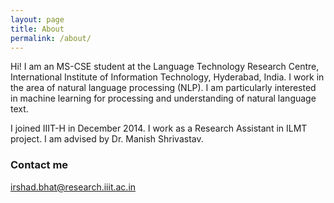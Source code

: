 ```yaml
---
layout: page
title: About
permalink: /about/
---
```


Hi! I am an MS-CSE student at the Language Technology Research Centre, International Institute of Information Technology, Hyderabad, India. I work in the area of natural language processing (NLP). I am particularly interested in machine learning for processing and understanding of natural language text. 

I joined IIIT-H in December 2014. I work as a Research Assistant in ILMT project. I am advised by Dr. Manish Shrivastav.

### Contact me

[irshad.bhat@research.iiit.ac.in](mailto:irshad.bhat@research.iiit.ac.in)
